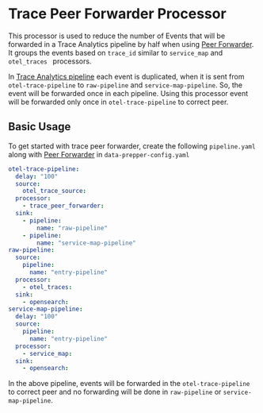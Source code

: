 # Trace Peer Forwarder Processor

This processor is used to reduce the number of Events that will be forwarded in a Trace Analytics pipeline by half when using [Peer Forwarder](https://github.com/opensearch-project/data-prepper/blob/main/docs/peer_forwarder.md). 
It groups the events based on `trace_id` similar to `service_map` and `otel_traces ` processors. 

In [Trace Analytics pipeline](https://github.com/opensearch-project/data-prepper/blob/main/docs/trace_analytics.md#trace-analytics-pipeline) each event is duplicated, when it is sent from `otel-trace-pipeline` to `raw-pipeline` and `service-map-pipeline`.
So, the event will be forwarded once in each pipeline. Using this processor event will be forwarded only once in `otel-trace-pipeline` to correct peer. 

## Basic Usage
To get started with trace peer forwarder, create the following `pipeline.yaml` along with [Peer Forwarder](https://github.com/opensearch-project/data-prepper/blob/main/docs/peer_forwarder.md) in `data-prepper-config.yaml`

```yaml
otel-trace-pipeline:
  delay: "100"
  source:
    otel_trace_source:
  processor:
    - trace_peer_forwarder:
  sink:
    - pipeline:
        name: "raw-pipeline"
    - pipeline:
        name: "service-map-pipeline"
raw-pipeline:
  source:
    pipeline:
      name: "entry-pipeline"
  processor:
    - otel_traces:
  sink:
    - opensearch:
service-map-pipeline:
  delay: "100"
  source:
    pipeline:
      name: "entry-pipeline"
  processor:
    - service_map:
  sink:
    - opensearch:
```

In the above pipeline, events will be forwarded in the `otel-trace-pipeline` to correct peer and no forwarding will be done in `raw-pipeline` or `service-map-pipeline`.
